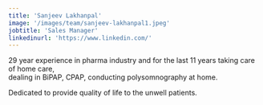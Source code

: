 ```yaml
---
title: 'Sanjeev Lakhanpal'
image: '/images/team/sanjeev-lakhanpal1.jpeg'
jobtitle: 'Sales Manager'
linkedinurl: 'https://www.linkedin.com/'
---
```


29 year experience in pharma industry and for the last 11 years taking care of home care,  
dealing in BiPAP, CPAP, conducting polysomnography at home.

Dedicated to provide quality of life to the unwell patients.
